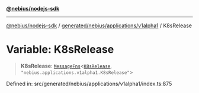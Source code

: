 [**@nebius/nodejs-sdk**](../../../../../README.md)

---

[@nebius/nodejs-sdk](../../../../../README.md) / [generated/nebius/applications/v1alpha1](../README.md) / K8sRelease

# Variable: K8sRelease

> **K8sRelease**: [`MessageFns`](../../../../../runtime/protos/core/interfaces/MessageFns.md)\<[`K8sRelease`](../interfaces/K8sRelease.md), `"nebius.applications.v1alpha1.K8sRelease"`\>

Defined in: src/generated/nebius/applications/v1alpha1/index.ts:875

